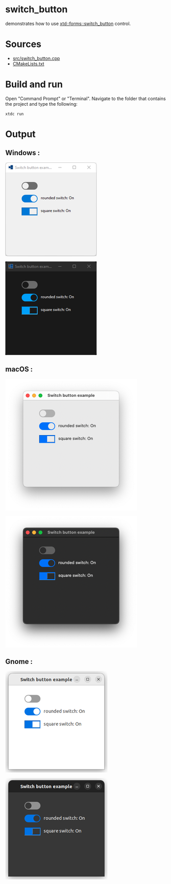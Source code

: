 # switch_button

demonstrates how to use [xtd::forms::switch_button](https://codedocs.xyz/gammasoft71/xtd/classxtd_1_1forms_1_1switch__button.html) control.

# Sources

* [src/switch_button.cpp](src/switch_button.cpp)
* [CMakeLists.txt](CMakeLists.txt)

# Build and run

Open "Command Prompt" or "Terminal". Navigate to the folder that contains the project and type the following:

```shell
xtdc run
```

# Output

## Windows :

![Screenshot](../../../../docs/pictures/examples/switch_button_w.png)

![Screenshot](../../../../docs/pictures/examples/switch_button_wd.png)

## macOS :

![Screenshot](../../../../docs/pictures/examples/switch_button_m.png)

![Screenshot](../../../../docs/pictures/examples/switch_button_md.png)

## Gnome :

![Screenshot](../../../../docs/pictures/examples/switch_button_g.png)

![Screenshot](../../../../docs/pictures/examples/switch_button_gd.png)

